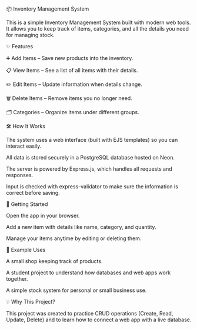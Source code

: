 📦 Inventory Management System

This is a simple Inventory Management System built with modern web tools.
It allows you to keep track of items, categories, and all the details you need for managing stock.

✨ Features

➕ Add Items – Save new products into the inventory.

📋 View Items – See a list of all items with their details.

✏️ Edit Items – Update information when details change.

🗑️ Delete Items – Remove items you no longer need.

🗂️ Categories – Organize items under different groups.

🛠️ How It Works

The system uses a web interface (built with EJS templates) so you can interact easily.

All data is stored securely in a PostgreSQL database hosted on Neon.

The server is powered by Express.js, which handles all requests and responses.

Input is checked with express-validator to make sure the information is correct before saving.

🚀 Getting Started

Open the app in your browser.

Add a new item with details like name, category, and quantity.

Manage your items anytime by editing or deleting them.

📌 Example Uses

A small shop keeping track of products.

A student project to understand how databases and web apps work together.

A simple stock system for personal or small business use.

💡 Why This Project?

This project was created to practice CRUD operations (Create, Read, Update, Delete) 
and to learn how to connect a web app with a live database.
